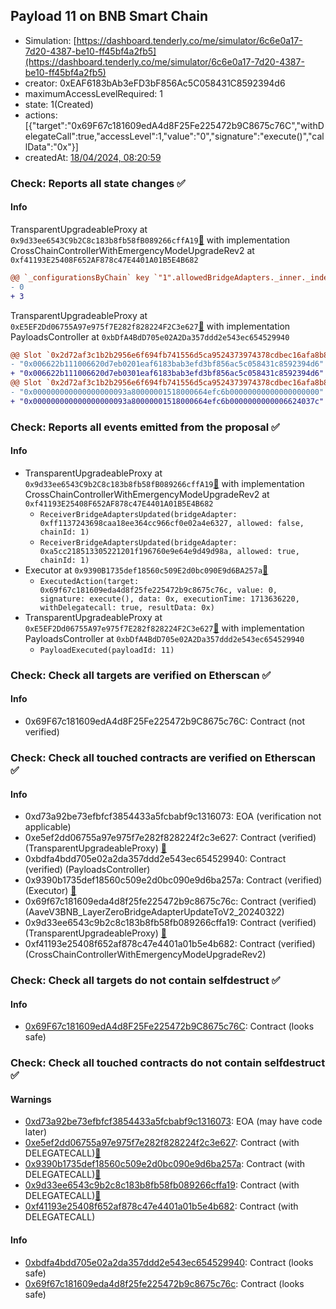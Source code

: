 ## Payload 11 on BNB Smart Chain

- Simulation: [https://dashboard.tenderly.co/me/simulator/6c6e0a17-7d20-4387-be10-ff45bf4a2fb5](https://dashboard.tenderly.co/me/simulator/6c6e0a17-7d20-4387-be10-ff45bf4a2fb5)
- creator: 0xEAF6183bAb3eFD3bF856Ac5C058431C8592394d6
- maximumAccessLevelRequired: 1
- state: 1(Created)
- actions: [{"target":"0x69F67c181609edA4d8F25Fe225472b9C8675c76C","withDelegateCall":true,"accessLevel":1,"value":"0","signature":"execute()","callData":"0x"}]
- createdAt: [18/04/2024, 08:20:59](https://bscscan.com/tx/0x2f17d6e58d19484e88f5139130c9fbb70917afef7162ba753f8ee7d51f9fa68c)

### Check: Reports all state changes :white_check_mark:

#### Info


TransparentUpgradeableProxy at `0x9d33ee6543C9b2C8c183b8fb58fB089266cffA19`[:ghost:](https://github.com/bgd-labs/aave-address-book "GovernanceV3BNB.CROSS_CHAIN_CONTROLLER") with implementation CrossChainControllerWithEmergencyModeUpgradeRev2 at `0xf41193E25408F652AF878c47E4401A01B5E4B682`
```diff
@@ `_configurationsByChain` key `"1".allowedBridgeAdapters._inner._indexes.0x000000000000000000000000a5cc218513305221201f196760e9e64e9d49d98a` @@
- 0
+ 3
```

TransparentUpgradeableProxy at `0xE5EF2Dd06755A97e975f7E282f828224F2C3e627`[:ghost:](https://github.com/bgd-labs/aave-address-book "GovernanceV3BNB.PAYLOADS_CONTROLLER") with implementation PayloadsController at `0xbDfA4BdD705e02A2Da357ddd2e543ec654529940`
```diff
@@ Slot `0x2d72af3c1b2b2956e6f694fb741556d5ca9524373974378cdbec16afa8b84164` @@
- "0x006622b111006620d7eb0201eaf6183bab3efd3bf856ac5c058431c8592394d6"
+ "0x006622b111006620d7eb0301eaf6183bab3efd3bf856ac5c058431c8592394d6"
@@ Slot `0x2d72af3c1b2b2956e6f694fb741556d5ca9524373974378cdbec16afa8b84165` @@
- "0x000000000000000000093a80000001518000664efc6b00000000000000000000"
+ "0x000000000000000000093a80000001518000664efc6b0000000000006624037c"
```


### Check: Reports all events emitted from the proposal :white_check_mark:

#### Info

- TransparentUpgradeableProxy at `0x9d33ee6543C9b2C8c183b8fb58fB089266cffA19`[:ghost:](https://github.com/bgd-labs/aave-address-book "GovernanceV3BNB.CROSS_CHAIN_CONTROLLER") with implementation CrossChainControllerWithEmergencyModeUpgradeRev2 at `0xf41193E25408F652AF878c47E4401A01B5E4B682`
  - `ReceiverBridgeAdaptersUpdated(bridgeAdapter: 0xff1137243698caa18ee364cc966cf0e02a4e6327, allowed: false, chainId: 1)`
  - `ReceiverBridgeAdaptersUpdated(bridgeAdapter: 0xa5cc218513305221201f196760e9e64e9d49d98a, allowed: true, chainId: 1)`
- Executor at `0x9390B1735def18560c509E2d0bc090E9d6BA257a`[:ghost:](https://github.com/bgd-labs/aave-address-book "AaveV3BNB.ACL_ADMIN, GovernanceV3BNB.EXECUTOR_LVL_1")
  - `ExecutedAction(target: 0x69f67c181609eda4d8f25fe225472b9c8675c76c, value: 0, signature: execute(), data: 0x, executionTime: 1713636220, withDelegatecall: true, resultData: 0x)`
- TransparentUpgradeableProxy at `0xE5EF2Dd06755A97e975f7E282f828224F2C3e627`[:ghost:](https://github.com/bgd-labs/aave-address-book "GovernanceV3BNB.PAYLOADS_CONTROLLER") with implementation PayloadsController at `0xbDfA4BdD705e02A2Da357ddd2e543ec654529940`
  - `PayloadExecuted(payloadId: 11)`

### Check: Check all targets are verified on Etherscan :white_check_mark:

#### Info

- 0x69F67c181609edA4d8F25Fe225472b9C8675c76C: Contract (not verified) 

### Check: Check all touched contracts are verified on Etherscan :white_check_mark:

#### Info

- 0xd73a92be73efbfcf3854433a5fcbabf9c1316073: EOA (verification not applicable)
- 0xe5ef2dd06755a97e975f7e282f828224f2c3e627: Contract (verified) (TransparentUpgradeableProxy) [:ghost:](https://github.com/bgd-labs/aave-address-book "GovernanceV3BNB.PAYLOADS_CONTROLLER")
- 0xbdfa4bdd705e02a2da357ddd2e543ec654529940: Contract (verified) (PayloadsController) 
- 0x9390b1735def18560c509e2d0bc090e9d6ba257a: Contract (verified) (Executor) [:ghost:](https://github.com/bgd-labs/aave-address-book "AaveV3BNB.ACL_ADMIN, GovernanceV3BNB.EXECUTOR_LVL_1")
- 0x69f67c181609eda4d8f25fe225472b9c8675c76c: Contract (verified) (AaveV3BNB_LayerZeroBridgeAdapterUpdateToV2_20240322) 
- 0x9d33ee6543c9b2c8c183b8fb58fb089266cffa19: Contract (verified) (TransparentUpgradeableProxy) [:ghost:](https://github.com/bgd-labs/aave-address-book "GovernanceV3BNB.CROSS_CHAIN_CONTROLLER")
- 0xf41193e25408f652af878c47e4401a01b5e4b682: Contract (verified) (CrossChainControllerWithEmergencyModeUpgradeRev2) 

### Check: Check all targets do not contain selfdestruct :white_check_mark:

#### Info

- [0x69F67c181609edA4d8F25Fe225472b9C8675c76C](https://bscscan.com/address/0x69F67c181609edA4d8F25Fe225472b9C8675c76C): Contract (looks safe)

### Check: Check all touched contracts do not contain selfdestruct :white_check_mark:

#### Warnings

- [0xd73a92be73efbfcf3854433a5fcbabf9c1316073](https://bscscan.com/address/0xd73a92be73efbfcf3854433a5fcbabf9c1316073): EOA (may have code later)
- [0xe5ef2dd06755a97e975f7e282f828224f2c3e627](https://bscscan.com/address/0xe5ef2dd06755a97e975f7e282f828224f2c3e627): Contract (with DELEGATECALL)[:ghost:](https://github.com/bgd-labs/aave-address-book "GovernanceV3BNB.PAYLOADS_CONTROLLER")
- [0x9390b1735def18560c509e2d0bc090e9d6ba257a](https://bscscan.com/address/0x9390b1735def18560c509e2d0bc090e9d6ba257a): Contract (with DELEGATECALL)[:ghost:](https://github.com/bgd-labs/aave-address-book "AaveV3BNB.ACL_ADMIN, GovernanceV3BNB.EXECUTOR_LVL_1")
- [0x9d33ee6543c9b2c8c183b8fb58fb089266cffa19](https://bscscan.com/address/0x9d33ee6543c9b2c8c183b8fb58fb089266cffa19): Contract (with DELEGATECALL)[:ghost:](https://github.com/bgd-labs/aave-address-book "GovernanceV3BNB.CROSS_CHAIN_CONTROLLER")
- [0xf41193e25408f652af878c47e4401a01b5e4b682](https://bscscan.com/address/0xf41193e25408f652af878c47e4401a01b5e4b682): Contract (with DELEGATECALL)

#### Info

- [0xbdfa4bdd705e02a2da357ddd2e543ec654529940](https://bscscan.com/address/0xbdfa4bdd705e02a2da357ddd2e543ec654529940): Contract (looks safe)
- [0x69f67c181609eda4d8f25fe225472b9c8675c76c](https://bscscan.com/address/0x69f67c181609eda4d8f25fe225472b9c8675c76c): Contract (looks safe)

